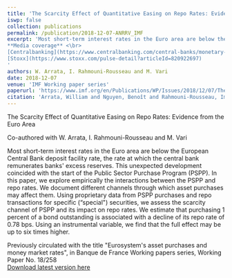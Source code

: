 ```yaml
---
title: 'The Scarcity Effect of Quantitative Easing on Repo Rates: Evidence from the Euro Area (*Forthcoming in JFE*)'
iswp: false
collection: publications
permalink: /publication/2018-12-07-ANRRV_IMF
excerpt: 'Most short-term interest rates in the Euro area are below the European Central Bank deposit facility rate, the rate at which the central bank remunerates excess reserves. This unexpected development coincided with the start of the Public Sector Purchase Program (PSPP). In this paper, we explore empirically the interactions between the PSPP and repo rates. We document different channels through which asset purchases may affect them. Using proprietary data from PSPP purchases and repo transactions for specific (“special") securities, we assess the scarcity channel of PSPP and its impact on repo rates. We estimate that purchasing 1 percent of a bond outstanding is associated with a decline of its repo rate of 0.78 bps. <\br> <\br>
**Media coverage** <\br>
[Centralbanking](https://www.centralbanking.com/central-banks/monetary-policy/3326131/ecbs-public-sector-asset-purchases-pushed-down-repo-rate-bdf-paper-finds) <\br>
[Stoxx](https://www.stoxx.com/pulse-detail?articleId=820922697)
'
authors: W. Arrata, I. Rahmouni-Rousseau and M. Vari
date: 2018-12-07
venue: 'IMF Working paper series'
paperurl: 'https://www.imf.org/en/Publications/WP/Issues/2018/12/07/The-Scarcity-Effect-of-Quantitative-Easing-on-Repo-Rates-Evidence-from-the-Euro-Area-46404'
citation: 'Arrata, William and Nguyen, Benoît and Rahmouni-Rousseau, Imene and Vari, Miklos, The Scarcity Effect of Quantitative Easing on Repo Rates: Evidence from the Euro Area (December 2018) IMF Working Paper No. 18/258.'
---
```


The Scarcity Effect of Quantitative Easing on Repo Rates: Evidence from the Euro Area

Co-authored with W. Arrata, I. Rahmouni-Rousseau and M. Vari

Most short-term interest rates in the Euro area are below the European Central Bank deposit facility rate, the rate at which the central bank remunerates banks' excess reserves. This unexpected development coincided with the start of the Public Sector Purchase Program (PSPP). In this paper, we explore empirically the interactions between the PSPP and repo rates. We document different channels through which asset purchases may affect them. Using proprietary data from PSPP purchases and repo transactions for specific (“special") securities, we assess the scarcity channel of PSPP and its impact on repo rates. We estimate that purchasing 1 percent of a bond outstanding is associated with a decline of its repo rate of 0.78 bps. Using an instrumental variable, we find that the full effect may be up to six times higher.  


Previously circulated with the title "Eurosystem's asset purchases and money market rates", in Banque de France Working papers series, Working Paper No. 18/258   
[Download latest version here](../files/paper3.pdf)
